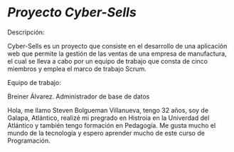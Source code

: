 # *Proyecto Cyber-Sells*

Descripción:

Cyber-Sells es un proyecto que consiste en el desarrollo de una aplicación web que permite la gestión de las ventas de una empresa de manufactura, el cual se lleva a cabo por un equipo de trabajo que consta de cinco miembros y emplea el marco de trabajo Scrum.

Equipo de trabajo:

Breiner Álvarez. Administrador de base de datos

Hola, me llamo Steven Bolgueman Villanueva, tengo 32 años, soy de Galapa, Atlántico, realizé mi pregrado en Histroia en la Univerdad del Atlántico y también tengo formación en Pedagogía.
Me gusta mucho el mundo de la tecnología y espero aprender mucho de este curso de Programación.
